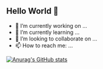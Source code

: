 ## Hello World 👋

<!--
**Zczo12/Zczo12** is a ✨ _special_ ✨ repository because its `README.md` (this file) appears on your GitHub profile.

Here are some ideas to get you started:
-->



- 🔭 I’m currently working on ...
- 🌱 I’m currently learning ...
- 👯 I’m looking to collaborate on ...
- 📫 How to reach me: ...

[![Anurag's GitHub stats](https://github-readme-stats.vercel.app/api?username=Zczo12)](https://github.com/anuraghazra/github-readme-stats)
